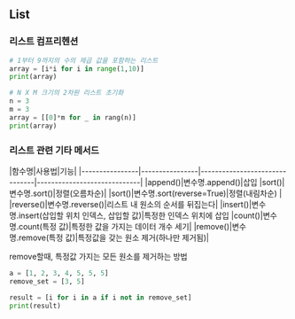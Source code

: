 ## List

### 리스트 컴프리헨션
```python
# 1부터 9까지의 수의 제곱 값을 포함하는 리스트
array = [i*i for i in range(1,10)]
print(array)

# N X M 크기의 2차원 리스트 초기화
n = 3
m = 3
array = [[0]*m for _ in rang(n)]
print(array)
```
### 리스트 관련 기타 메서드
|함수명|사용법|기능|
|----------------|----------------|-------------------------------|-----------------------------|
|append()|변수명.append()|삽입
|sort()|변수명.sort()|정렬(오름차순)|
|sort()|변수명.sort(reverse=True)|정렬(내림차순) |  
|reverse()|변수명.reverse()|리스트 내 원소의 순서를 뒤집는다|
|insert()|변수명.insert(삽입할 위치 인덱스, 삽입할 값)|특정한 인덱스 위치에 삽입
|count()|변수명.count(특정 값)|특정한 값을 가지는 데이터 개수 세기|
|remove()|변수명.remove(특정 값)|특정값을 갖는 원소 제거(하나만 제거됨)|

remove할때, 특정값 가지는 모든 원소를 제거하는 방법
```python
a = [1, 2, 3, 4, 5, 5, 5]
remove_set = [3, 5]

result = [i for i in a if i not in remove_set] 
print(result)
```

<!--stackedit_data:
eyJoaXN0b3J5IjpbLTEzOTY4Nzk1NTksLTUzNDUxMzMwMV19
-->